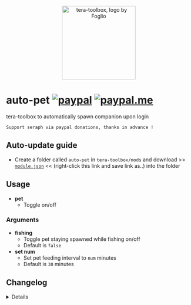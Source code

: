 <p align="center">
<a href="#">
<img src="https://github.com/seraphinush-gaming/pastebin/blob/master/logo_ttb_trans.png?raw=true" width="200" height="200" alt="tera-toolbox, logo by Foglio" />
</a>
</p>

# auto-pet [![paypal](https://img.shields.io/badge/paypal-donate-333333.svg?colorA=253B80&colorB=333333)](https://www.paypal.com/cgi-bin/webscr?cmd=_s-xclick&hosted_button_id=B7QQJZV9L5P2J&source=url) [![paypal.me](https://img.shields.io/badge/paypal.me-donate-333333.svg?colorA=169BD7&colorB=333333)](https://www.paypal.me/seraphinush)
tera-toolbox to automatically spawn companion upon login
```
Support seraph via paypal donations, thanks in advance !
```

## Auto-update guide
- Create a folder called `auto-pet` in `tera-toolbox/mods` and download >> [`module.json`](https://raw.githubusercontent.com/seraphinush-gaming/auto-pet/master/module.json) << (right-click this link and save link as..) into the folder

## Usage
- __pet__
  - Toggle on/off
### Arguments
- __fishing__
  - Toggle pet staying spawned while fishing on/off
  - Default is `false`
- __set num__
  - Set pet feeding interval to `num` minutes
  - Default is `30` minutes

## Changelog
<details>

    1.01
    - Incorporated `tera-game-state`
    - Added mount check
    1.00
    - Initial commit

</details>